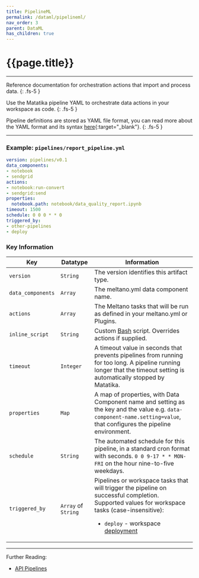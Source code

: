 ```yaml
---
title: PipelineML
permalink: /dataml/pipelineml/
nav_order: 3
parent: DataML
has_children: true
---
```


# {{page.title}}

---

Reference documentation for orchestration actions that import and process data.
{: .fs-5 }

Use the Matatika pipeline YAML to orchestrate data actions in your workspace as code.
{: .fs-5 }

Pipeline definitions are stored as YAML file format, you can read more about the YAML format and its syntax [here](https://yaml.org/){:target="_blank"}.
{: .fs-5 }

---

### Example: `pipelines/report_pipeline.yml`

```yaml
version: pipelines/v0.1
data_components:
- notebook
- sendgrid
actions:
- notebook:run-convert
- sendgrid:send
properties:
  notebook.path: notebook/data_quality_report.ipynb
timeout: 1500
schedule: 0 0 0 * * 0
triggered_by:
- other-pipelines
- deploy
```

### Key Information

Key               | Datatype  | Information
----------------- | --------- | -----------
`version`         | `String`  | The version identifies this artifact type.
`data_components` | `Array`   | The meltano.yml data component name.
`actions`         | `Array`   | The Meltano tasks that will be run as defined in your meltano.yml or Plugins.
`inline_script`   | `String`  | Custom [Bash](https://www.gnu.org/software/bash/) script.  Overrides actions if supplied.
`timeout`         | `Integer` | A timeout value in seconds that prevents pipelines from running for too long. A pipeline running longer that the timeout setting is automatically stopped by Matatika.
`properties`      | `Map`     | A map of properties, with Data Component name and setting as the key and the value e.g. `data-component-name.setting=value`, that configures the pipeline environment.
`schedule`        | `String`  | The automated schedule for this pipeline, in a standard cron format with seconds.  `0 0 9-17 * * MON-FRI` on the hour nine-to-five weekdays.
`triggered_by`    | `Array` of `String` | Pipelines or workspace tasks that will trigger the pipeline on successful completion.<br>Supported values for workspace tasks (case-insensitive):<ul><li>`deploy` - workspace [deployment]({{site.baseurl}}/api/resources/deployments)</li></ul>

---

Further Reading: 

- [API Pipelines]({{site.baseurl}}/api/resources/pipelines)
